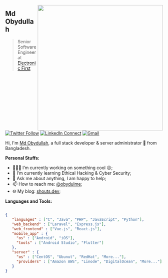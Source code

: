 [<img align="right" width="400" src="https://github-readme-stats.vercel.app/api?username=mdobydullah&show_icons=true"/>](https://obydul.me)

## Md Obydullah

> Senior Software Engineer at [Electronic First](https://www.electronicfirst.com)

[![Twitter Follow](https://img.shields.io/badge/dynamic/json.svg?color=14171A&labelColor=37474f&logo=twitter&logoColor=4fc3f7&label=&query=%24[0].followers_count&url=https%3A%2F%2Fcdn.syndication.twimg.com%2Fwidgets%2Ffollowbutton%2Finfo.json%3Fscreen_names%3Dobydulme&suffix=%20Followers)](https://twitter.com/obydulme)
[![LinkedIn Connect](https://img.shields.io/badge/%20-Connect-black?color=14171A&labelColor=212121&logo=linkedin&logoColor=ffffff)](https://www.linkedin.com/in/mdobydullah/)
[![Gmail](https://img.shields.io/badge/%20-Send%20Mail-black?color=14171A&labelColor=ef5350&logo=gmail&logoColor=ffffff)](mailto:hi@obydul.me?subject=From%20GitHub&body=Hi,%20there.%20Found%20you%20from%20GitHub.)

Hi, I'm [Md Obydullah](https://obydul.me), a full stack developer & server administrator 🚀 from Bangladesh.

**Personal Stuffs:**

- 👨🏽‍💻 I’m currently working on something cool :wink:;
- 🌱 I’m currently learning Ethical Hacking & Cyber Security; 
- 💬 Ask me about anything, I am happy to help;
- 📫 How to reach me: [@obydulme](https://twitter.com/obydulme);
- 🌐 My blog: [shouts.dev](https://shouts.dev);

**Languages and Tools:**  
```json

{
   "languages" : ["C", "Java", "PHP", "JavaScript", "Python"],
   "web_backend" : ["Laravel", "Express.js"],
   "web_frontend" : ["Vue.js", "React.js"],
   "mobile_app" : {
     "os" : ["Android", "iOS"],
     "tools" : ["Android Studio", "Flutter"]
   },
   "server" : {
     "os" : ["CentOS", "Ubunut", "RedHat", "More..."],
     "providers" : ["Amazon AWS", "Linode", "DigitalOcean", "More..."]
   }
}
```
